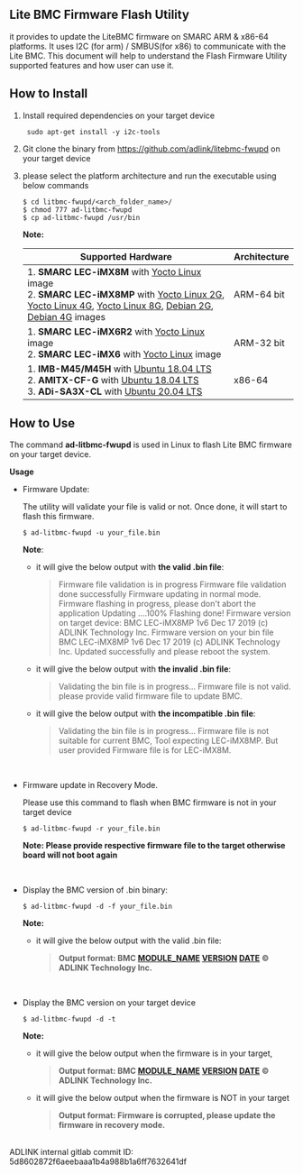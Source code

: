  

## **Lite BMC Firmware Flash Utility** 

it provides to update the LiteBMC firmware on SMARC ARM & x86-64 platforms. It uses I2C (for arm) / SMBUS(for x86) to communicate with the Lite BMC. This document will help to understand the Flash Firmware Utility supported features and how user can use it.



## How to Install  

1. Install required dependencies on your target device

   ```
    sudo apt-get install -y i2c-tools
   ```

2. Git clone the binary from https://github.com/adlink/litebmc-fwupd on your target device

3. please select the platform architecture and run the executable using below commands

   ```
   $ cd litbmc-fwupd/<arch_folder_name>/     
   $ chmod 777 ad-litbmc-fwupd
   $ cp ad-litbmc-fwupd /usr/bin
   ```

   **Note:**

   | **Supported Hardware**                                       | **Architecture** |
   | ------------------------------------------------------------ | ---------------- |
   | 1. **SMARC LEC-iMX8M** with [Yocto Linux](https://github.com/ADLINK/meta-adlink-nxp/blob/zeus/README.md#lec-imx8m-smarc-module) image<br />2. **SMARC LEC-iMX8MP** with [Yocto Linux 2G](https://hq0epm0west0us0storage.z22.web.core.windows.net/public/SMARC/LEC-iMX8MP/Images/Yocto/adlink-lec-imx8mp-2G-yocto-scarthgap_V2_R1_240731.zip), [Yocto Linux 4G](https://hq0epm0west0us0storage.z22.web.core.windows.net/public/SMARC/LEC-iMX8MP/Images/Yocto/adlink-lec-imx8mp-4G-yocto-scarthgap_V2_R1_240731.zip), [Yocto Linux 8G](https://hq0epm0west0us0storage.z22.web.core.windows.net/public/SMARC/LEC-iMX8MP/Images/Yocto/adlink-lec-imx8mp-8G-yocto-scarthgap_V2_R1_240731.zip), [Debian 2G](https://hq0epm0west0us0storage.z22.web.core.windows.net/public/SMARC/LEC-iMX8MP/Images/Debian/LEC-IMX8MP-2G-IPi-SMARC-PLUS-Debian-10-2v3-20230201.tar.xz), [Debian 4G](https://hq0epm0west0us0storage.z22.web.core.windows.net/public/SMARC/LEC-iMX8MP/Images/Debian/LEC-IMX8MP-4G-IPi-SMARC-PLUS-Debian-10-2v2-20230201.tar.xz) images | ARM-64 bit       |
   | 1. **SMARC LEC-iMX6R2** with [Yocto Linux](https://github.com/ADLINK/meta-adlink-nxp/blob/zeus/README.md#lec-imx6r2-smarc-module) image<br>2. **SMARC LEC-iMX6** with [Yocto Linux](https://github.com/ADLINK/meta-adlink-nxp/blob/zeus/README.md#lec-imx6-smarc-module) image | ARM-32 bit       |
   | 1. **IMB-M45/M45H** with [Ubuntu 18.04 LTS](https://ubuntu.com/download/desktop)<br>2. **AMITX-CF-G** with [Ubuntu 18.04 LTS](https://ubuntu.com/download/desktop)<br>3. **ADi-SA3X-CL** with [Ubuntu 20.04 LTS](https://ubuntu.com/download/desktop) | x86-64           |



## How to Use 

The command **ad-litbmc-fwupd** is used in Linux to flash Lite BMC firmware on your target device.

**Usage**  

* Firmware Update:

  The utility will validate your file is valid or not. Once done, it will start to flash this firmware. 

  ```
  $ ad-litbmc-fwupd -u your_file.bin
  ```

    **Note**: 

  * it will give the below output with **the valid .bin file**:

    > Firmware file validation is in progress
    > Firmware file validation done successfully
    > Firmware updating in normal mode.
    > Firmware flashing in progress, please don't abort the application
    > Updating ….100%
    > Flashing done!
    > Firmware version on target device: BMC LEC-iMX8MP 1v6 Dec 17 2019 (c) ADLINK Technology Inc.
    > Firmware version on your bin file BMC LEC-iMX8MP 1v6 Dec 17 2019 (c) ADLINK Technology Inc.
    > Updated successfully and please reboot the system.

  * it will give the below output with **the invalid .bin file**:

    > Validating the bin file is in progress...
    > Firmware file is not valid. please provide valid firmware file to update BMC.

  * it will give the below output with **the incompatible .bin file**:

    > Validating the bin file is in progress... 
    > Firmware file is not suitable for current BMC, Tool expecting LEC-iMX8MP. But user provided Firmware file is for LEC-iMX8M.

  <br>


* Firmware update in Recovery Mode. 

  Please use this command to flash when BMC firmware is not in your target device

  ```
  $ ad-litbmc-fwupd -r your_file.bin
  ```

  **Note: Please provide respective firmware file to the target otherwise board will not boot again**

<br>


* Display the BMC version of .bin binary:

  ```
  $ ad-litbmc-fwupd -d -f your_file.bin
  ```

  **Note:**

  * it will give the below output with the valid .bin file:

    > **Output format: BMC [MODULE_NAME](#_Module_Details_:) [VERSION](#_Module_Details_:) [DATE](#_Module_Details_:) © ADLINK Technology Inc.**

<br> 

* Display the BMC version on your target device

  ```
  $ ad-litbmc-fwupd -d -t
  ```

  **Note:**

  * it will give the below output when the firmware is in your target,

    > **Output format: BMC [MODULE_NAME](#_Module_Details_:) [VERSION](#_Module_Details_:) [DATE](#_Module_Details_:) © ADLINK Technology Inc.**

  * it will give the below output when the firmware is NOT in your target

    > **Output format: Firmware is corrupted, please update the firmware in recovery mode.**



 <br>
    ADLINK internal gitlab commit ID: 5d8602872f6aeebaaa1b4a988b1a6ff7632641df 





